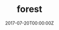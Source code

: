 ---
title: 'forest'

date: "2017-07-20T00:00:00Z"

summary: Guanxiong Sun, Yang Hua, Guosheng Hu, Neil Robertson <br> in AAAI 2021
tags:
- Video Object Detection

links:
- icon: file-pdf
  icon_pack: fas
  name: Paper
  url: https://ojs.aaai.org/index.php/AAAI/article/view/16365
- icon: file-powerpoint
  icon_pack: fas
  name: Project page
  url: project/mamba/mamba.html
url_code: ""
url_slides: ""
url_video: ""
---